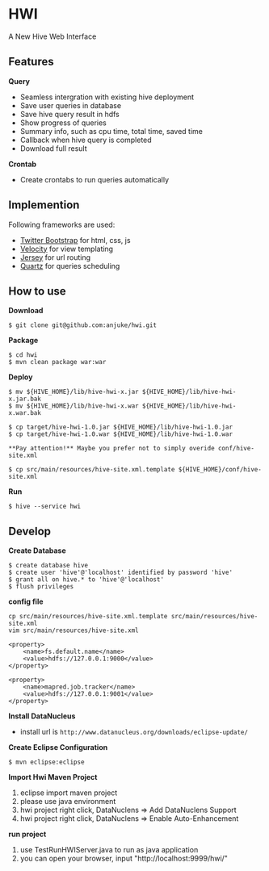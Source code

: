 # HWI

A New Hive Web Interface

## Features

**Query**

* Seamless intergration with existing hive deployment
* Save user queries in database
* Save hive query result in hdfs
* Show progress of queries
* Summary info, such as cpu time, total time, saved time
* Callback when hive query is completed
* Download full result

**Crontab**

* Create crontabs to run queries automatically

## Implemention

Following frameworks are used:

* [Twitter Bootstrap](http://twitter.github.com/bootstrap/) for html, css, js
* [Velocity](http://velocity.apache.org/) for view templating
* [Jersey](http://jersey.java.net/) for url routing
* [Quartz](http://quartz-scheduler.org/) for queries scheduling

## How to use

**Download**

    $ git clone git@github.com:anjuke/hwi.git
  
**Package**

    $ cd hwi
    $ mvn clean package war:war

**Deploy**

    $ mv ${HIVE_HOME}/lib/hive-hwi-x.jar ${HIVE_HOME}/lib/hive-hwi-x.jar.bak
    $ mv ${HIVE_HOME}/lib/hive-hwi-x.war ${HIVE_HOME}/lib/hive-hwi-x.war.bak

    $ cp target/hive-hwi-1.0.jar ${HIVE_HOME}/lib/hive-hwi-1.0.jar
    $ cp target/hive-hwi-1.0.war ${HIVE_HOME}/lib/hive-hwi-1.0.war

    **Pay attention!** Maybe you prefer not to simply overide conf/hive-site.xml
  
    $ cp src/main/resources/hive-site.xml.template ${HIVE_HOME}/conf/hive-site.xml
  
**Run**

    $ hive --service hwi

## Develop

**Create Database**

    $ create database hive
    $ create user 'hive'@'localhost' identified by password 'hive'
    $ grant all on hive.* to 'hive'@'localhost'
    $ flush privileges

**config file**

```
cp src/main/resources/hive-site.xml.template src/main/resources/hive-site.xml
vim src/main/resources/hive-site.xml

<property>
    <name>fs.default.name</name>
    <value>hdfs://127.0.0.1:9000</value>
</property>

<property>
    <name>mapred.job.tracker</name>
    <value>hdfs://127.0.0.1:9001</value>
</property>
```


**Install DataNucleus**
    
* install url is `http://www.datanucleus.org/downloads/eclipse-update/`

**Create Eclipse Configuration**

    $ mvn eclipse:eclipse

**Import Hwi Maven Project**

1. eclipse import maven project
2. please use java environment
3. hwi project right click, DataNuclens => Add DataNuclens Support 
4. hwi project right click, DataNuclens => Enable Auto-Enhancement

**run project**

1. use TestRunHWIServer.java to run as java application
2. you can open your browser, input "http://localhost:9999/hwi/"
